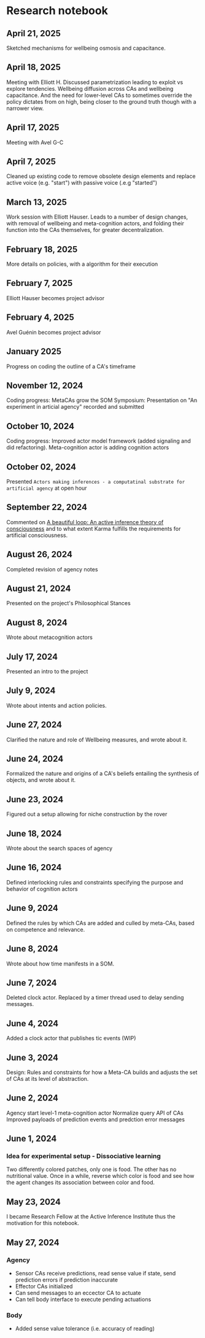 # Research notebook

## April 21, 2025

Sketched mechanisms for wellbeing osmosis and capacitance.

## April 18, 2025

Meeting with Elliott H. Discussed parametrization leading to exploit vs explore tendencies. Wellbeing diffusion across CAs and wellbeing capacitance. And the need for lower-level CAs to sometimes override the policy dictates from on high, being closer to the ground truth though with a narrower view.

## April 17, 2025

Meeting with Avel G-C

## April 7, 2025

Cleaned up existing code to remove obsolete design elements and replace active voice (e.g. "start") with passive voice (.e.g "started")

## March 13, 2025

Work session with Elliott Hauser. Leads to a number of design changes, with removal of wellbeing and meta-cognition actors, and folding their function into the CAs themselves, for greater decentralization.

## February 18, 2025

More details on policies, with a algorithm for their execution

## February 7, 2025

Elliott Hauser becomes project advisor

## February 4, 2025

Avel Guénin becomes project advisor

## January 2025

Progress on coding the outline of a CA's timeframe

## November 12, 2024

Coding progress: MetaCAs grow the SOM
Symposium: Presentation on "An experiment in articial agency" recorded and submitted

## October 10, 2024

Coding progress:  Improved actor model framework (added signaling and did refactoring). Meta-cognition actor is adding cognition actors

## October 02, 2024

Presented `Actors making inferences - a computatinal substrate for artificial agency` at open hour

## September 22, 2024

Commented on [A beautiful loop: An active inference theory of consciousness](https://osf.io/preprints/psyarxiv/daf5n?view_only=) and to what extent Karma fulfills the requirements for artificial consciousness.

## August 26, 2024

Completed revision of agency notes

## August 21, 2024

Presented on the project's Philosophical Stances

## August 8, 2024

Wrote about metacognition actors

## July 17, 2024

Presented an intro to the project

## July 9, 2024

Wrote about intents and action policies.

## June 27, 2024

Clarified the nature and role of Wellbeing measures, and wrote about it.

## June 24, 2024

Formalized the nature and origins of a CA's beliefs entailing the synthesis of objects, and wrote about it.

## June 23, 2024

Figured out a setup allowing for niche construction by the rover

## June 18, 2024

Wrote about the search spaces of agency

## June 16, 2024

Defined interlocking rules and constraints specifying the purpose and behavior of cognition actors

## June 9, 2024

Defined the rules by which CAs are added and culled by meta-CAs, based on competence and relevance.

## June 8, 2024

Wrote about how time manifests in a SOM.

## June 7, 2024

Deleted clock actor. Replaced by a timer thread used to delay sending messages.

## June 4, 2024

Added a clock actor that publishes tic events (WIP)

## June 3, 2024

Design: Rules and constraints for how a Meta-CA builds and adjusts the set of CAs at its level of abstraction.

## June 2, 2024

Agency start level-1 meta-cognition actor
Normalize query API of CAs
Improved payloads of prediction events and predction error messages

## June 1, 2024

### Idea for experimental setup - Dissociative learning

Two differently colored patches, only one is food. The other has no nutritional value.
Once in a while, reverse which color is food and see how the agent changes its association between color and food.

## May 23, 2024

I became Research Fellow at the Active Inference Institute thus the motivation for this notebook.

## May 27, 2024

### Agency

* Sensor CAs receive predictions, read sense value if state, send prediction errors if prediction inaccurate
* Effector CAs initialized
* Can send messages to an eccector CA to actuate
* Can tell body interface to execute pending actuations

### Body

* Added sense value tolerance (i.e. accuracy of reading)
